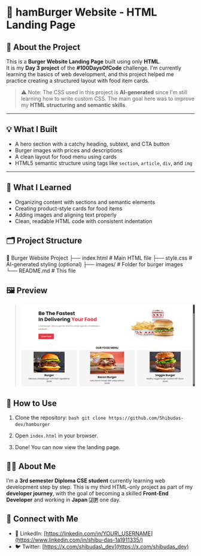 # 🍔 hamBurger Website - HTML Landing Page

## 📌 About the Project

This is a **Burger Website Landing Page** built using only **HTML**.  
It is my **Day 3 project** of the **#100DaysOfCode** challenge. I'm currently learning the basics of web development, and this project helped me practice creating a structured layout with food item cards.

> ⚠️ Note: The CSS used in this project is **AI-generated** since I'm still learning how to write custom CSS. The main goal here was to improve my **HTML structuring and semantic skills**.

---

## 💡 What I Built

- A hero section with a catchy heading, subtext, and CTA button
- Burger images with prices and descriptions
- A clean layout for food menu using cards
- HTML5 semantic structure using tags like `section`, `article`, `div`, and `img`

---

## 🧠 What I Learned

- Organizing content with sections and semantic elements  
- Creating product-style cards for food items  
- Adding images and aligning text properly  
- Clean, readable HTML code with consistent indentation


## 🗂️ Project Structure



📁 Burger Website Project
├── index.html          # Main HTML file
├── style.css           # AI-generated styling (optional)
├── images/             # Folder for burger images
└── README.md           # This file



## 🖼️ Preview

> ![Screenshot](previews.png)


## 🚀 How to Use

1. Clone the repository:
   ``bash
  git clone https://github.com/Shibudas-dev/hamburger
``

2. Open `index.html` in your browser.
3. Done! You can now view the landing page.

## 🙋‍♂️ About Me

I’m a **3rd semester Diploma CSE student** currently learning web development step by step.
This is my third HTML-only project as part of my **developer journey**, with the goal of becoming a skilled **Front-End Developer** and working in **Japan 🇯🇵** one day.


## 🔗 Connect with Me

* 💼 LinkedIn: [https://linkedin.com/in/YOUR\_USERNAME](https://www.linkedin.com/in/shibu-das-1a1911335/)
* 🐦 Twitter: [https://x.com/shibudas\_dev](https://x.com/shibudas_dev)
